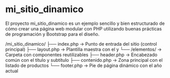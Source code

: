 # mi_sitio_dinamico
El proyecto mi_sitio_dinamico es un ejemplo sencillo y bien estructurado de cómo crear una página web modular con PHP utilizando buenas prácticas de programación y Bootstrap para el diseño.


/mi_sitio_dinamico/
├── index.php               → Punto de entrada del sitio (control principal)
├── layout.php              → Plantilla maestra con el <html> y </html>
└── /elementos/             → Carpeta con componentes reutilizables
    ├── header.php          → Encabezado común con el título y subtítulo
    ├── contenido.php       → Zona principal con el listado de productos
    └── footer.php          → Pie de página dinámico con el año actual
